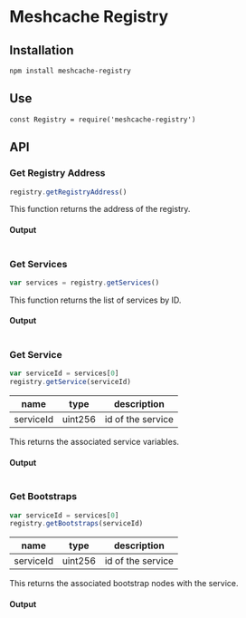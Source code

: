
# Meshcache Registry


## Installation

```
npm install meshcache-registry
```

## Use

```
const Registry = require('meshcache-registry')
```

## API


### Get Registry Address

```javascript
registry.getRegistryAddress()
```

This function returns the address of the registry. 

#### Output

```JSON

```

### Get Services

```javascript
var services = registry.getServices()
```
This function returns the list of services by ID. 

#### Output 

```JSON

```

### Get Service 
```javascript
var serviceId = services[0]
registry.getService(serviceId)
```
| name  |  type |  description  
|---    |---    |     ---         |
|  serviceId | uint256  |  id of the service |

This returns the associated service variables.

#### Output

```JSON

```

### Get Bootstraps
```javascript
var serviceId = services[0]
registry.getBootstraps(serviceId)
```

| name  |  type |  description  
|---    |---    |     ---         |
|  serviceId | uint256  |  id of the service |

This returns the associated bootstrap nodes with the service.

#### Output

```JSON

```




